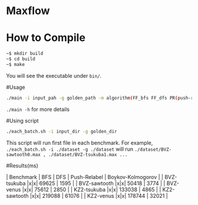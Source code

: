 # Maxflow

# How to Compile

```bash
~$ mkdir build
~$ cd build
~$ make
```

You will see the executable under `bin/`.

#Usage
```bash
./main -i input_pah -g golden_path -m algorithm(FF_bfs FF_dfs PR(push-relabel) BK(Boykov Kolmogorov))
```

```./main -h``` for more details

#Using script
```bash
./each_batch.sh -i input_dir -g golden_dir
```

This script will run first file in each benchmark. For example, ```./each_batch.sh -i ./dataset -g ./dataset``` will run ```./dataset/BVZ-sawtooth0.max , ./dataset/BVZ-tsukuba1.max ...```

#Results(ms)

| Benchmark    | BFS  | DFS | Push-Relabel | Boykov-Kolmogorov |
| BVZ-tsukuba  |x|x| 69625  | 1595  |
| BVZ-sawtooth |x|x| 50418  | 3774  |
| BVZ-venus    |x|x| 75612  | 2850  |
| KZ2-tsukuba  |x|x| 133038 | 4865  |
| KZ2-sawtooth |x|x| 219088 | 61076 |
| KZ2-venus    |x|x| 178744 | 32021 |
